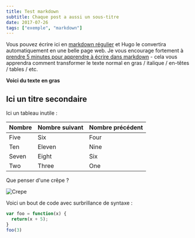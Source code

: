 ```yaml
---
title: Test markdown
subtitle: Chaque post a aussi un sous-titre
date: 2017-07-26
tags: ["exemple", "markdown"]
---
```


Vous pouvez écrire ici en [markdown régulier](http://markdowntarioial.com/)  <!--more-->et Hugo le convertira automatiquement en une belle page web. Je vous encourage fortement à [prendre 5 minutes pour apprendre à écrire dans markdown](http://markdowntarioial.com/) - cela vous apprendra comment transformer le texte normal en gras / italique / en-têtes / tables / etc.

**Voici du texte en gras**

## Ici un titre secondaire

Ici un tableau inutile :
 
| Nombre | Nombre suivant | Nombre précédent |
| :------ |:--- | :--- |
| Five | Six | Four |
| Ten | Eleven | Nine |
| Seven | Eight | Six |
| Two | Three | One |
 

Que penser d'une crêpe ?

![Crepe](http://s3-media3.fl.yelpcdn.com/bphoto/cQ1Yoa75m2yUFFbY2xwuqw/348s.jpg)

Voici un bout de code avec surbrillance de syntaxe :

```javascript
var foo = function(x) {
  return(x + 5);
}
foo(3)
```
